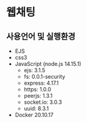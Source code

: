 # 웹채팅

## 사용언어 및 실행환경
* EJS
* css3
* JavaScript (node.js 14.15.1)  
  * ejs: 3.1.5
  * fs: 0.0.1-security
  * express: 4.17.1
  * https: 1.0.0
  * peerjs: 1.3.1
  * socket.io: 3.0.3
  * uuid: 8.3.1
* Docker 20.10.17
